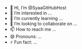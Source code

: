 - 👋 Hi, I’m @SyaaGitHubHost
- 👀 I’m interested in ...
- 🌱 I’m currently learning ...
- 💞️ I’m looking to collaborate on ...
- 📫 How to reach me ...
- 😄 Pronouns: ...
- ⚡ Fun fact: ...

<!---
SyaaGitHubHost/SyaaGitHubHost is a ✨ special ✨ repository because its `README.md` (this file) appears on your GitHub profile.
You can click the Preview link to take a look at your changes.
--->
